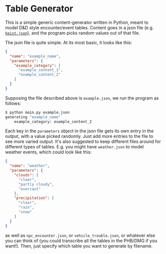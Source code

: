 # Table Generator
This is a simple generic content-generator written in Python, meant to model D&D style 
encounter/event tables. Content goes in a json file (e.g. 
[`heist.json`](https://gist.github.com/mammothbane/cafb7d6c9f61d824c4ce2f7fd079325b)), and the
program picks random values out of that file.

The json file is quite simple. At its most basic, it looks like this:

```json
{
  "name": "example_name",
  "parameters": {
    "example_category": [
      "example_content_1",
      "example_content_2"
    ]
  }
}
```

Supposing the file described above is `example.json`, we run the program as follows:

```bash
$ python main.py example.json
generating "example_name"
    example_category: example_content_2
```

Each key in the `parameters` object in the json file gets its own entry in the output,
with a value picked randomly. Just add more entries to the file to see more 
varied output. It's also suggested to keep different files around for different types of tables.
E.g. you might have `weather.json` to model weather events, which could look like this:

```json
{
  "name": "weather",
  "parameters": {
    "clouds": [
      "clear",
      "partly cloudy",
      "overcast"
    ],
    "precipitation": [
      "clear",
      "rain",
      "snow"
    ]
  }
}
```

as well as `npc_encounter.json`, or `vehicle_trouble.json`, or whatever else you can think of
(you could transcribe all the tables in the PHB/DMG if you want!). Then, just specify which table
you want to generate by filename.
